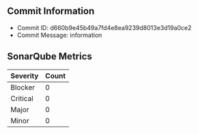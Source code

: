 ## Commit Information
- Commit ID: d660b9e45b49a7fd4e8ea9239d8013e3d19a0ce2
- Commit Message: information
## SonarQube Metrics
| Severity | Count |
|----------|-------|
| Blocker  | 0 |
| Critical | 0 |
| Major    | 0 |
| Minor    | 0 |

